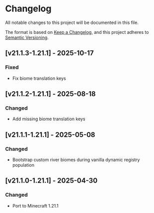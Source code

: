 # Changelog

All notable changes to this project will be documented in this file.

The format is based on [Keep a Changelog](https://keepachangelog.com/en/1.0.0/),
and this project adheres to [Semantic Versioning](https://semver.org/spec/v2.0.0.html).

## [v21.1.3-1.21.1] - 2025-10-17

### Fixed

- Fix biome translation keys

## [v21.1.2-1.21.1] - 2025-08-18

### Changed

- Add missing biome translation keys

## [v21.1.1-1.21.1] - 2025-05-08

### Changed

- Bootstrap custom river biomes during vanilla dynamic registry population

## [v21.1.0-1.21.1] - 2025-04-30

### Changed

- Port to Minecraft 1.21.1
